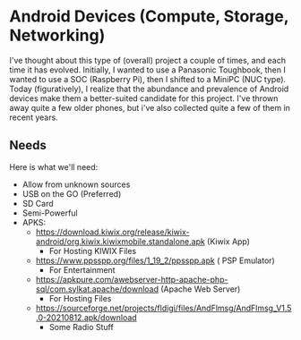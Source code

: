 # Android Devices (Compute, Storage, Networking)
I've thought about this type of (overall) project a couple of times, and each time it has evolved. Initially, I wanted to use a Panasonic Toughbook, then I wanted to use a SOC (Raspberry Pi), then I shifted to a MiniPC (NUC type). Today (figuratively), I realize that the abundance and prevalence of Android devices make them a better-suited candidate for this project. I've thrown away quite a few older phones, but i've also collected quite a few of them in recent years.

## Needs
Here is what we'll need: 
- Allow from unknown sources
- USB on the GO (Preferred)
- SD Card
- Semi-Powerful
- APKS:
  - https://download.kiwix.org/release/kiwix-android/org.kiwix.kiwixmobile.standalone.apk (Kiwix App)
    - For Hosting KIWIX Files   
  - https://www.ppsspp.org/files/1_19_2/ppsspp.apk ( PSP Emulator)
    - For Entertainment   
  - https://apkpure.com/awebserver-http-apache-php-sql/com.sylkat.apache/download (Apache Web Server)
    - For Hosting Files
  - https://sourceforge.net/projects/fldigi/files/AndFlmsg/AndFlmsg_V1.5.0-20210812.apk/download
    - Some Radio Stuff   
